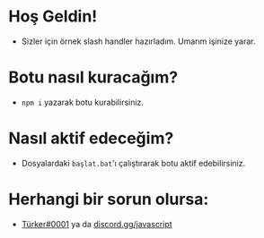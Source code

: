 # Hoş Geldin!
- Sizler için örnek slash handler hazırladım. Umarım işinize yarar.
# Botu nasıl kuracağım?
- `npm i` yazarak botu kurabilirsiniz.
# Nasıl aktif edeceğim?
- Dosyalardaki `başlat.bat`'ı çalıştırarak botu aktif edebilirsiniz.
# Herhangi bir sorun olursa:
- [Türker#0001](https://discord.com/users/852798440680456212) ya da [discord.gg/javascript](https://discord.gg/javascript)